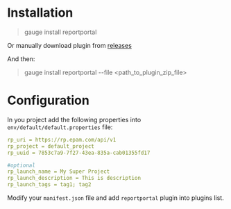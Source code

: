# Installation

> gauge install reportportal

Or manually download plugin from [releases](https://github.com/reportportal/agent-net-gauge/releases)

And then:
> gauge install reportportal --file <path_to_plugin_zip_file>

# Configuration
In you project add the following properties into `env/default/default.properties` file:
```yml
rp_uri = https://rp.epam.com/api/v1
rp_project = default_project
rp_uuid = 7853c7a9-7f27-43ea-835a-cab01355fd17

#optional
rp_launch_name = My Super Project
rp_launch_description = This is description
rp_launch_tags = tag1; tag2
```

Modify your `manifest.json` file and add `reportportal` plugin into plugins list.
